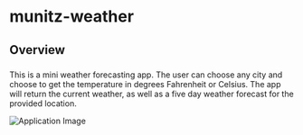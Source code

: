 # munitz-weather
## Overview
###
This is a mini weather forecasting app.
The user can choose any city and choose to get the temperature in degrees Fahrenheit or Celsius.
The app will return the current weather, as well as a five day weather forecast for the provided location.

![Application Image]("screenshots/WeatherForecast.png")


 
